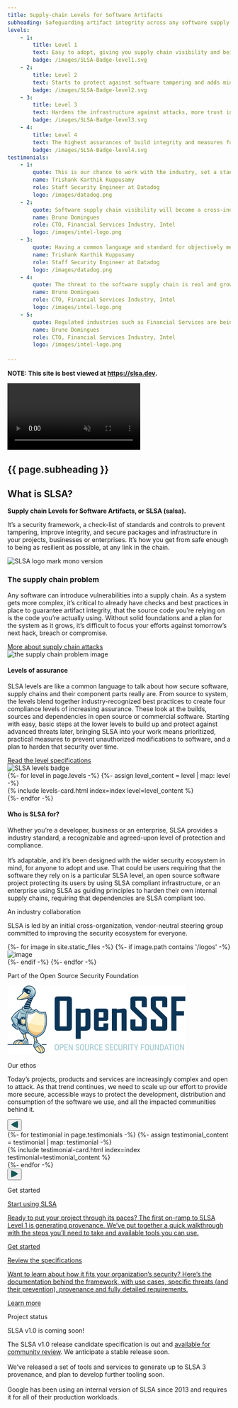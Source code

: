 ```yaml
---
title: Supply-chain Levels for Software Artifacts
subheading: Safeguarding artifact integrity across any software supply chain
levels:
    - 1:
        title: Level 1
        text: Easy to adopt, giving you supply chain visibility and being able to generate provenance
        badge: /images/SLSA-Badge-level1.svg
    - 2:
        title: Level 2
        text: Starts to protect against software tampering and adds minimal build integrity guarantees
        badge: /images/SLSA-Badge-level2.svg
    - 3:
        title: Level 3
        text: Hardens the infrastructure against attacks, more trust integrated into complex systems
        badge: /images/SLSA-Badge-level3.svg
    - 4:
        title: Level 4
        text: The highest assurances of build integrity and measures for dependency management in place
        badge: /images/SLSA-Badge-level4.svg
testimonials:
    - 1:
        quote: This is our chance to work with the industry, set a standard which we can all agree to, and work together to raise the collective bar.
        name: Trishank Karthik Kuppusamy
        role: Staff Security Engineer at Datadog
        logo: /images/datadog.png
    - 2:
        quote: Software supply chain visibility will become a cross-industry need to establish best practices and trusted evidence in each link.
        name: Bruno Domingues
        role: CTO, Financial Services Industry, Intel
        logo: /images/intel-logo.png
    - 3:
        quote: Having a common language and standard for objectively measuring our supply chain security is a must in order to even begin meeting EO 14028.
        name: Trishank Karthik Kuppusamy
        role: Staff Security Engineer at Datadog
        logo: /images/datadog.png
    - 4:
        quote: The threat to the software supply chain is real and growing, 650% from the last year. However, changing development process without slowing down is a major barrier.
        name: Bruno Domingues
        role: CTO, Financial Services Industry, Intel
        logo: /images/intel-logo.png
    - 5:
        quote: Regulated industries such as Financial Services are being more vocal on defining their responsibility on the software supply chain. Having control and traceability as a requirement is taking shape.
        name: Bruno Domingues
        role: CTO, Financial Services Industry, Intel
        logo: /images/intel-logo.png

---
```

<!--{% if false %}-->

**NOTE: This site is best viewed at https://slsa.dev.**

<!--{% endif %}-->

<!-- Hero -->
<section class="hero home flex justify-center items-center relative">
    <video class="absolute object-cover h-full w-full z-0" autoplay muted loop>
      <source src="images/v1.mp4" type="video/mp4">
      Your browser does not support the video tag.
    </video>
    <div class="wrapper inner text-green z-20">
        <h1 class="md:pr-32">{{ page.subheading }}</h1>
    </div>
</section>

<section class="section intro bg-light-green flex justify-center items-center pt-32 pb-16">
    <div class="wrapper inner w-full">
        <div class="flex flex-wrap justify-between items-center">
            <div class="text w-full md:w-1/2">
                <h2 class="h2 mb-8">What is SLSA?</h2>
                <p><strong>Supply chain Levels for Software Artifacts, or SLSA (salsa).</strong></p>
                <p>It’s a security framework, a check-list of standards and controls to prevent tampering, improve integrity, and secure packages and infrastructure in your projects, businesses or enterprises. It’s how you get from safe enough to being as resilient as possible, at any link in the chain.</p>
            </div>
            <div class="w-full md:w-1/3 md:mt-0 mt-8">
                <img src="images/logo-mono.svg" alt="SLSA logo mark mono version">
            </div>
        </div>
    </div>
</section>
<section class="section bg-white flex flex-col justify-center items-center">
    <div class="wrapper inner w-full">
        <div class="flex flex-wrap justify-between items-start">
            <div class="text w-full md:w-1/3">
                <h3 class="h2 p-0">The supply chain problem</h3>
            </div>
            <div class="w-full md:w-1/2 md:mt-0 mt-8">
                <p>Any software can introduce vulnerabilities into a supply chain. As a system gets more complex, it’s critical to already have checks and best practices in place to guarantee artifact integrity, that the source code you’re relying on is the code you’re actually using. Without solid foundations and a plan for the system as it grows, it’s difficult to focus your efforts against tomorrow’s next hack, breach or compromise.</p>
                <a href="spec/{{ site.current_spec_version }}/#supply-chain-threats" class="cta-link h5 font-semibold mt-8">More about supply chain attacks</a>
            </div>
        </div>
        <img class="mt-16 mx-auto w-full md:w-3/4" src="images/SupplyChainDiagram.svg" alt="the supply chain problem image">
    </div>
</section>
<section class="section bg-pastel-green flex flex-col justify-center items-center">
    <div class="wrapper inner w-full">
        <div class="flex flex-wrap justify-between items-center">
            <div class="text w-full md:w-1/2">
                <h4 class="h2 mb-8">Levels of assurance</h4>
                <p>SLSA levels are like a common language to talk about how secure software, supply chains and their component parts really are. From source to system, the levels blend together industry-recognized best practices to create four compliance levels of increasing assurance.
                These look at the builds, sources and dependencies in open source or commercial software. Starting with easy, basic steps at the lower levels to build up and protect against advanced threats later, bringing SLSA into your work means prioritized, practical measures to prevent unauthorized modifications to software, and a plan to harden that security over time.</p>
                <a href="spec/{{ site.current_spec_version }}/levels" class="cta-link h5 font-semibold mt-8">Read the level specifications</a>
            </div>
            <div class="w-full md:w-2/4 md:mt-0 mt-8 pl-12">
                <img class="w-3/4 mx-auto" src="images/badge-exploded.svg" alt="SLSA levels badge">
            </div>
        </div>
        <div class="flex flex-wrap justify-between items-center mt-16 md:-ml-4">
          {%- for level in page.levels -%}
          {%- assign level_content = level | map: level -%}
              <div class="w-full md:w-1/2 md:pl-4 pb-4">
                  {% include levels-card.html index=index level=level_content %}
              </div>
          {%- endfor -%}
        </div>
    </div>
</section>
<section class="section bg-white flex flex-col justify-center items-center">
    <div class="wrapper inner w-full">
        <div class="flex flex-wrap justify-between items-start">
            <div class="text w-full md:w-1/3">
                <h4 class="h2 p-0">Who is SLSA for?</h4>
            </div>
            <div class="w-full md:w-1/2 md:mt-0 mt-8">
                <p>Whether you’re a developer, business or an enterprise, SLSA provides a industry standard, a recognizable and agreed-upon level of protection and compliance.<br><br>
It’s adaptable, and it’s been designed with the wider security ecosystem in mind, for anyone to adopt and use. That could be users requiring that the software they rely on is a particular SLSA level, an open source software project protecting its users by using SLSA compliant infrastructure, or an enterprise using SLSA as guiding principles to harden their own internal supply chains, requiring that dependencies are SLSA compliant too.</p>
            </div>
        </div>
    </div>
</section>
<section class="section bg-pastel-green flex flex-col justify-center items-center">
    <div class="wrapper inner w-full">
        <div class="flex flex-col justify-center items-center mb-16 text-center md:w-2/3 relative mx-auto">
            <p class="h2 mb-10">An industry collaboration</p>
            <p>SLSA is led by an initial cross-organization, vendor-neutral steering group committed to improving the security ecosystem for everyone.</p>
        </div>
        <div class="flex flex-wrap justify-center items-center text-center w-full relative mx-auto mb-16">
            {%- for image in site.static_files -%}
                {%- if image.path contains '/logos' -%}
                    <div class="w-full md:w-1/4 mb-12">
                        <img class="mx-auto w-5/12 md:8/12 h-auto" src="{{ site.baseurl }}{{ image.path }}" alt="image" />
                    </div>
                {%- endif -%}
            {%- endfor -%}
        </div>
    </div>
    <div class="wrapper inner w-full">
        <div class="flex flex-col justify-center items-center text-center md:w-2/3 relative mx-auto">
            <p class="h2 mb-10">Part of the Open Source Security Foundation</p>
        </div>
        <div class="flex flex-wrap justify-center items-center text-center w-full relative mx-auto">
            <div class="w-6/12 mx-auto">
                <img class="w-full mx-auto" src="images/openssf.svg" alt="OpenSSF logo" />
            </div>
        </div>
    </div>
</section>
<section x-data="{swiper: null}" x-init="swiper = new Swiper($refs.container, {
      loop: true,
      slidesPerView: 1,
      spaceBetween: 0,
      dots: true,
      breakpoints: {
        640: {
          slidesPerView: 1,
          spaceBetween: 0,
        },
        768: {
          slidesPerView: 1,
          spaceBetween: 0,
        },
        1024: {
          slidesPerView: 1,
          spaceBetween: 0,
        },
      },
    })"
  class="section bg-white flex flex-col justify-center items-center">
    <div class="wrapper inner w-full">
        <div class="flex flex-col justify-center items-center mb-16 text-center md:w-2/3 relative mx-auto">
            <p class="h2 mb-10">Our ethos</p>
            <p>Today’s projects, products and services are increasingly complex and open to attack. As that trend continues, we need to scale up our effort to provide more secure, accessible ways to protect the development, distribution and consumption of the software we use, and all the impacted communities behind it.</p>
        </div>
      <div class="w-full md:w-2/3 relative mx-auto">
        <div class="absolute inset-y-0 left-0 z-10 flex items-center">
            <button @click="swiper.slidePrev()"
                class="-ml-2 lg:-ml-12 flex justify-center items-center w-10 h-10 focus:outline-none">
                    <svg width="16" height="17" viewBox="0 0 16 17" fill="none" xmlns="http://www.w3.org/2000/svg"><path d="M15.2033 16.6509C16.2656 11.3624 16.2656 5.93933 15.2033 0.650878C9.66355 2.45134 4.4952 5.16732 3.49691e-07 8.65088C4.4952 12.1344 9.66355 14.8504 15.2033 16.6509Z" fill="#155757"/></svg>
                </button>
        </div>
        <div class="swiper-container" x-ref="container">
            <div class="swiper-wrapper">
              <!-- Slides -->
              {%- for testimonial in page.testimonials -%}
                  {%- assign testimonial_content = testimonial | map: testimonial -%}
                  <div class="swiper-slide p-4 bg-light-green rounded-lg">
                      {% include testimonial-card.html index=index testimonial=testimonial_content %}
                  </div>
              {%- endfor -%}
            </div>
        </div>
        <div class="absolute inset-y-0 right-0 z-10 flex items-center">
            <button @click="swiper.slideNext()"
                    class="-mr-2 lg:-mr-12 flex justify-center items-center w-10 h-10 focus:outline-none">
                    <svg width="16" height="17" viewBox="0 0 16 17" fill="none" xmlns="http://www.w3.org/2000/svg"><path d="M0.796665 16.6509C-0.265559 11.3624 -0.26556 5.93933 0.796663 0.650878C6.33645 2.45134 11.5048 5.16732 16 8.65088C11.5048 12.1344 6.33645 14.8504 0.796665 16.6509Z" fill="#155757"/></svg>
            </button>
        </div>
      </div>
    </div>
</section>
<section class="section bg-light-green flex justify-center items-center">
    <div class="wrapper inner w-full">
        <div class="flex flex-col justify-center items-center text-center md:mb-16 md:w-2/3 relative mx-auto">
            <p class="h2 mb-8">Get started</p>
        </div>
        <div class="flex flex-wrap justify-center w-6/7 mx-auto md:-ml-4">
            <div class="w-full md:w-1/2 getting_started_card md:pl-4 mb-8 md:mb-0">
              <a href="get-started#reaching-slsa-level-1" class="hover:no-underline">
                  <div class="bg-white h-full rounded-lg p-10 flex flex-col">
                      <p class="h3 font-semibold mb-8 md:mb-6">Start using SLSA</p>
                      <p>Ready to put your project through its paces? The first on-ramp to SLSA Level 1 is generating provenance. We’ve put together a quick walkthrough with the steps you’ll need to take and available tools you can use.</p>
                      <p class="cta-link h5 font-semibold mt-auto pt-8 md:pt-0">Get started</p>
                  </div>
                </a>
            </div>
            <div class="w-full md:w-1/2 getting_started_card md:pl-4">
              <a href="spec/{{ site.current_spec_version }}/#specifications" class="hover:no-underline">
                  <div class="bg-white h-full rounded-lg p-10 flex flex-col">
                      <p class="h3 font-semibold mb-8 md:mb-6">Review the specifications</p>
                      <p>Want to learn about how it fits your organization’s security? Here’s the documentation behind the framework, with use cases, specific threats (and their prevention), provenance and fully detailed requirements.</p>
                      <p class="cta-link h5 font-semibold mt-auto pt-8 md:pt-0">Learn more</p>
                  </div>
                </a>
            </div>
        </div>
    </div>
</section>
<section class="section bg-green-dark flex justify-center items-center">
    <div class="wrapper inner w-full">
        <div class="flex flex-wrap justify-between items-start text-white">
            <div class="text w-full md:w-1/3">
                <p class="h2 p-0">Project status</p>
            </div>
            <div class="w-full md:w-1/2">
                <div class="rounded-lg text-green p-5 border border-green-400 inline-block mt-8 md:mt-0 mb-8 h4 font-semibold">SLSA v1.0 is coming soon!</div>
                <p>The SLSA v1.0 release candidate specification is out and <a href="/blog/2023/02/slsa-v1-rc">available for community review</a>. We anticipate a stable release soon. <br><br>
We’ve released a set of tools and services to generate up to SLSA 3 provenance, and plan to develop further tooling soon.<br><br>
Google has been using an internal version of SLSA since 2013 and requires it for all of their production workloads.</p>
            </div>
        </div>
    </div>
</section>
